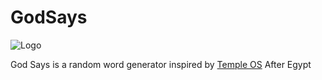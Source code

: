 # GodSays
![Logo](https://i.postimg.cc/wvWVVKR1/Onionkey.png)


God Says is a random word generator inspired by [Temple OS](https://templeos.org/) After Egypt
